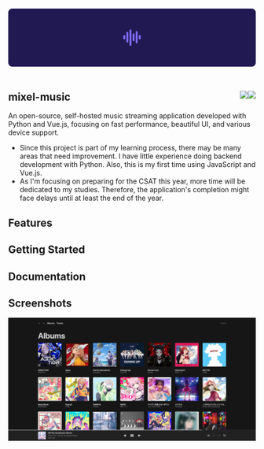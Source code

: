 <br>
<div align="center">
  <img src=".github/header.svg">
</div>
<br>

## mixel-music <img src="https://img.shields.io/badge/Python | 3.11+-3776AB?style=flat-square&logo=python&logoColor=white" align="right"> <img src="https://img.shields.io/github/license/mixel-music/mixel-music?style=flat-square" align="right">
An open-source, self-hosted music streaming application developed with Python and Vue.js, focusing on fast performance, beautiful UI, and various device support.

- Since this project is part of my learning process, there may be many areas that need improvement. I have little experience doing backend development with Python. Also, this is my first time using JavaScript and Vue.js.
- As I'm focusing on preparing for the CSAT this year, more time will be dedicated to my studies. Therefore, the application's completion might face delays until at least the end of the year.

## Features

## Getting Started

## Documentation

## Screenshots
<div align="center">
  <img src=".github/albums.png" width="900">
</div>
